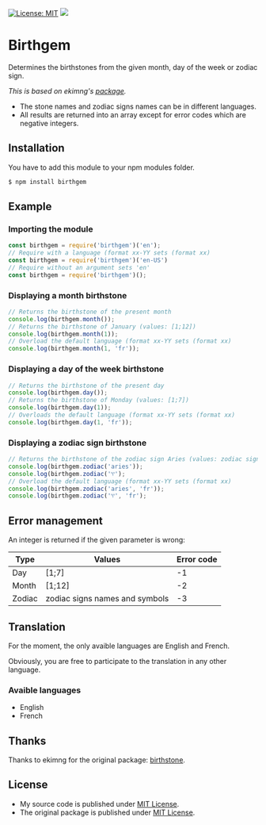 [![License: MIT](https://img.shields.io/badge/License-MIT-yellow.svg)](https://opensource.org/licenses/MIT)
[![](https://img.shields.io/npm/v/birthgem.svg)](https://www.npmjs.com/package/birthgem)

# Birthgem

Determines the birthstones from the given month, day of the week or zodiac sign.

*This is based on ekimng's [package](https://github.com/ekimng/birthstone).*

- The stone names and zodiac signs names can be in different languages.
- All results are returned into an array except for error codes which are negative integers.

## Installation

You have to add this module to your npm modules folder.

```bash
$ npm install birthgem
```

## Example

### Importing the module

```js
const birthgem = require('birthgem')('en');
// Require with a language (format xx-YY sets (format xx)
const birthgem = require('birthgem')('en-US')
// Require without an argument sets 'en'
const birthgem = require('birthgem')();
```

### Displaying a month birthstone

```js
// Returns the birthstone of the present month
console.log(birthgem.month());
// Returns the birthstone of January (values: [1;12])
console.log(birthgem.month(1));
// Overload the default language (format xx-YY sets (format xx)
console.log(birthgem.month(1, 'fr'));
```

### Displaying a day of the week birthstone

```js
// Returns the birthstone of the present day
console.log(birthgem.day());
// Returns the birthstone of Monday (values: [1;7])
console.log(birthgem.day(1));
// Overloads the default language (format xx-YY sets (format xx)
console.log(birthgem.day(1, 'fr'));
```

### Displaying a zodiac sign birthstone

```js
// Returns the birthstone of the zodiac sign Aries (values: zodiac signs names and symbols)
console.log(birthgem.zodiac('aries'));
console.log(birthgem.zodiac('♈');
// Overload the default language (format xx-YY sets (format xx)
console.log(birthgem.zodiac('aries', 'fr'));
console.log(birthgem.zodiac('♈', 'fr');
```

## Error management

An integer is returned if the given parameter is wrong:

| Type   | Values                         | Error code |
|--------|--------------------------------|------------|
| Day    | [1;7]                          | -1         |
| Month  | [1;12]                         | -2         |
| Zodiac | zodiac signs names and symbols | -3         |

## Translation

For the moment, the only avaible languages are English and French.

Obviously, you are free to participate to the translation in any other language.

### Avaible languages

- English
- French

## Thanks

Thanks to ekimng for the original package: [birthstone](https://github.com/ekimng/birthstone).

## License

- My source code is published under [MIT License](https://github.com/Helmasaur/birthgem/blob/master/LICENSE).
- The original package is published under [MIT License](https://github.com/ekimng/birthstone/blob/master/LICENSE).